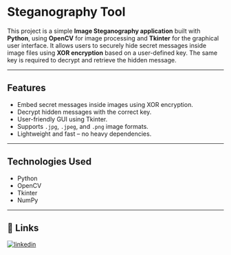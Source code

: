 # Steganography Tool

This project is a simple **Image Steganography application** built with **Python**, using **OpenCV** for image processing and **Tkinter** for the graphical user interface. It allows users to securely hide secret messages inside image files using **XOR encryption** based on a user-defined key. The same key is required to decrypt and retrieve the hidden message.

---

## Features

- Embed secret messages inside images using XOR encryption.
- Decrypt hidden messages with the correct key.
- User-friendly GUI using Tkinter.
- Supports `.jpg`, `.jpeg`, and `.png` image formats.
- Lightweight and fast – no heavy dependencies.

---

## Technologies Used

- Python 
- OpenCV 
- Tkinter 
- NumPy

---

## 🔗 Links

[![linkedin](https://img.shields.io/badge/linkedin-0A66C2?style=for-the-badge&logo=linkedin&logoColor=white)](https://www.linkedin.com/in/biswanath-hembram/)
